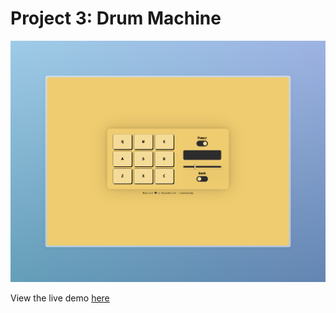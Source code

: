 # Project 3: Drum Machine

![Drum Machine Image](./public/Drum%20Machine.jpeg)

View the live demo [here]()

